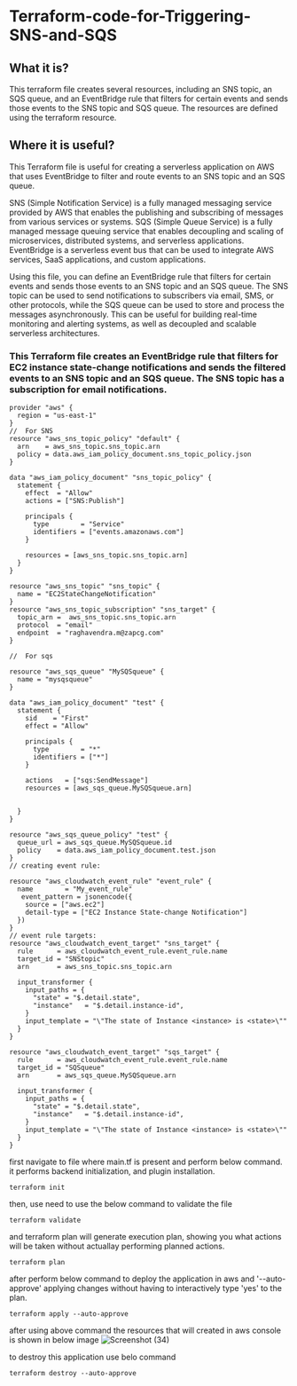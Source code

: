 # Terraform-code-for-Triggering-SNS-and-SQS

## What it is?
This terraform file creates several resources, including an SNS topic, an SQS queue, and an EventBridge rule 
that filters for certain events and sends those events to the SNS topic and SQS queue. The resources are defined 
using the terraform resource.

## Where it is useful?
This Terraform file  is useful for creating a serverless application on AWS that uses EventBridge to filter and route events to 
an SNS topic and an SQS queue. 

SNS (Simple Notification Service) is a fully managed messaging service provided by AWS that enables the publishing and subscribing of messages 
from various services or systems. 
SQS (Simple Queue Service) is a fully managed message queuing service that enables decoupling and scaling of microservices, 
distributed systems, and serverless applications. 
EventBridge is a serverless event bus that can be used to integrate AWS services, SaaS applications, and custom applications.

Using this file, you can define an EventBridge rule that filters for certain events and sends those events to an SNS topic and an SQS queue. 
The SNS topic can be used to send notifications to subscribers via email, SMS, or other protocols, while the SQS queue can be used to store
 and process the messages asynchronously. This can be useful for building real-time monitoring and alerting systems, as well as decoupled and 
 scalable serverless architectures.

### This Terraform file creates an EventBridge rule that filters for EC2 instance state-change notifications and sends the filtered events to an SNS topic and an SQS queue. The SNS topic has a subscription for email notifications.
```t
provider "aws" {
  region = "us-east-1"
}
//  For SNS
resource "aws_sns_topic_policy" "default" {
  arn    = aws_sns_topic.sns_topic.arn
  policy = data.aws_iam_policy_document.sns_topic_policy.json
}

data "aws_iam_policy_document" "sns_topic_policy" {
  statement {
    effect  = "Allow"
    actions = ["SNS:Publish"]

    principals {
      type        = "Service"
      identifiers = ["events.amazonaws.com"]
    }

    resources = [aws_sns_topic.sns_topic.arn]
  }
}

resource "aws_sns_topic" "sns_topic" {
  name = "EC2StateChangeNotification"
}
resource "aws_sns_topic_subscription" "sns_target" {
  topic_arn =  aws_sns_topic.sns_topic.arn
  protocol  = "email"
  endpoint  = "raghavendra.m@zapcg.com"
}

//  For sqs

resource "aws_sqs_queue" "MySQSqueue" {
  name = "mysqsqueue"
}

data "aws_iam_policy_document" "test" {
  statement {
    sid    = "First"
    effect = "Allow"

    principals {
      type        = "*"
      identifiers = ["*"]
    }

    actions   = ["sqs:SendMessage"]
    resources = [aws_sqs_queue.MySQSqueue.arn]

  
  }
}

resource "aws_sqs_queue_policy" "test" {
  queue_url = aws_sqs_queue.MySQSqueue.id
  policy    = data.aws_iam_policy_document.test.json
}
// creating event rule:

resource "aws_cloudwatch_event_rule" "event_rule" {
  name        = "My_event_rule"
   event_pattern = jsonencode({
    source = ["aws.ec2"]
    detail-type = ["EC2 Instance State-change Notification"]
  })
}
// event rule targets:
resource "aws_cloudwatch_event_target" "sns_target" {
  rule      = aws_cloudwatch_event_rule.event_rule.name
  target_id = "SNStopic"
  arn       = aws_sns_topic.sns_topic.arn

  input_transformer {
    input_paths = {
      "state" = "$.detail.state",
      "instance"   = "$.detail.instance-id",
    }
    input_template = "\"The state of Instance <instance> is <state>\""
  }
}

resource "aws_cloudwatch_event_target" "sqs_target" {
  rule      = aws_cloudwatch_event_rule.event_rule.name
  target_id = "SQSqueue"
  arn       = aws_sqs_queue.MySQSqueue.arn

  input_transformer {
    input_paths = {
      "state" = "$.detail.state",
      "instance"   = "$.detail.instance-id",
    }
    input_template = "\"The state of Instance <instance> is <state>\""
  }
}
```
first navigate to file where main.tf is present and perform below command. it performs backend initialization, and plugin installation.
```t
terraform init
```
then, use need to use the below command to validate the file
```t
terraform validate
```
and terraform plan will generate execution plan, showing you what actions will be taken without actuallay performing planned actions.
```t
terraform plan
```
after perform below command to deploy the application in aws and '--auto-approve' applying changes without having to interactively type 'yes' to the plan.
```t
terraform apply --auto-approve
```
after using above command the resources that will created in aws console is shown in below image
![Screenshot (34)](https://user-images.githubusercontent.com/120295902/232398160-06f0b0c0-d96d-43b5-9edb-a5c63863c408.png)

to destroy this application use belo command
```t
terraform destroy --auto-approve
```
